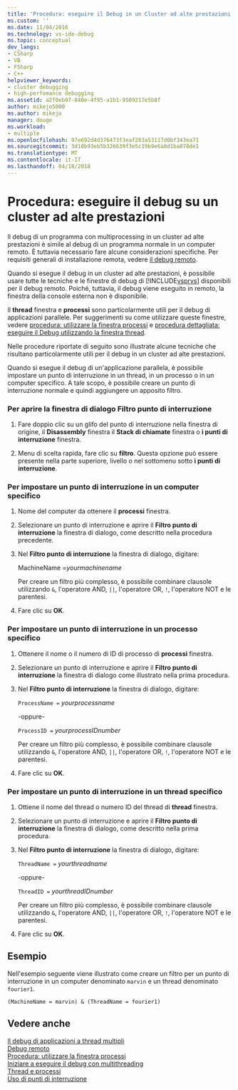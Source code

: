 ```yaml
---
title: 'Procedura: eseguire il Debug in un Cluster ad alte prestazioni | Documenti Microsoft'
ms.custom: ''
ms.date: 11/04/2016
ms.technology: vs-ide-debug
ms.topic: conceptual
dev_langs:
- CSharp
- VB
- FSharp
- C++
helpviewer_keywords:
- cluster debugging
- high-perfomance debugging
ms.assetid: a2f0eb07-840e-4f95-a1b1-9509217e5b8f
author: mikejo5000
ms.author: mikejo
manager: douge
ms.workload:
- multiple
ms.openlocfilehash: 97e692d4d376473f3eaf283a53117d0bf343ea71
ms.sourcegitcommit: 3d10b93eb5b326639f3e5c19b9e6a8d1ba078de1
ms.translationtype: MT
ms.contentlocale: it-IT
ms.lasthandoff: 04/18/2018
---
```

# <a name="how-to-debug-on-a-high-performance-cluster"></a>Procedura: eseguire il debug su un cluster ad alte prestazioni
Il debug di un programma con multiprocessing in un cluster ad alte prestazioni è simile al debug di un programma normale in un computer remoto. È tuttavia necessario fare alcune considerazioni specifiche. Per requisiti generali di installazione remota, vedere [il debug remoto](../debugger/remote-debugging.md).  
  
 Quando si esegue il debug in un cluster ad alte prestazioni, è possibile usare tutte le tecniche e le finestre di debug di [!INCLUDE[vsprvs](../code-quality/includes/vsprvs_md.md)] disponibili per il debug remoto. Poiché, tuttavia, il debug viene eseguito in remoto, la finestra della console esterna non è disponibile.  
  
 Il **thread** finestra e **processi** sono particolarmente utili per il debug di applicazioni parallele. Per suggerimenti su come utilizzare queste finestre, vedere [procedura: utilizzare la finestra processi](http://msdn.microsoft.com/en-us/0207ce2f-8ceb-4fe7-b2b5-4dd35b035ed7) e [procedura dettagliata: eseguire il Debug utilizzando la finestra thread](../debugger/how-to-use-the-threads-window.md).  
  
 Nelle procedure riportate di seguito sono illustrate alcune tecniche che risultano particolarmente utili per il debug in un cluster ad alte prestazioni.  
  
 Quando si esegue il debug di un'applicazione parallela, è possibile impostare un punto di interruzione in un thread, in un processo o in un computer specifico. A tale scopo, è possibile creare un punto di interruzione normale e quindi aggiungere un apposito filtro.  
  
### <a name="to-open-the-breakpoint-filter-dialog-box"></a>Per aprire la finestra di dialogo Filtro punto di interruzione  
  
1.  Fare doppio clic su un glifo del punto di interruzione nella finestra di origine, il **Disassembly** finestra il **Stack di chiamate** finestra o **i punti di interruzione** finestra.  
  
2.  Menu di scelta rapida, fare clic su **filtro**. Questa opzione può essere presente nella parte superiore, livello o nel sottomenu sotto **i punti di interruzione**.  
  
### <a name="to-set-a-breakpoint-on-a-specific-computer"></a>Per impostare un punto di interruzione in un computer specifico  
  
1.  Nome del computer da ottenere il **processi** finestra.  
  
2.  Selezionare un punto di interruzione e aprire il **Filtro punto di interruzione** la finestra di dialogo, come descritto nella procedura precedente.  
  
3.  Nel **Filtro punto di interruzione** la finestra di dialogo, digitare:  
  
     MachineName =*yourmachinename*  
  
     Per creare un filtro più complesso, è possibile combinare clausole utilizzando `&`, l'operatore AND, `||`, l'operatore OR, `!`, l'operatore NOT e le parentesi.  
  
4.  Fare clic su **OK**.  
  
### <a name="to-set-a-breakpoint-on-a-specific-process"></a>Per impostare un punto di interruzione in un processo specifico  
  
1.  Ottenere il nome o il numero di ID di processo di **processi** finestra.  
  
2.  Selezionare un punto di interruzione e aprire il **Filtro punto di interruzione** la finestra di dialogo come illustrato nella prima procedura.  
  
3.  Nel **Filtro punto di interruzione** la finestra di dialogo, digitare:  
  
     `ProcessName =`  *yourprocessname*  
  
     -oppure-  
  
     `ProcessID =` *yourprocessIDnumber*  
  
     Per creare un filtro più complesso, è possibile combinare clausole utilizzando `&`, l'operatore AND, `||`, l'operatore OR, `!`, l'operatore NOT e le parentesi.  
  
4.  Fare clic su **OK**.  
  
### <a name="to-set-a-breakpoint-on-a-specific-thread"></a>Per impostare un punto di interruzione in un thread specifico  
  
1.  Ottiene il nome del thread o numero ID del thread di **thread** finestra.  
  
2.  Selezionare un punto di interruzione e aprire il **Filtro punto di interruzione** la finestra di dialogo, come descritto nella prima procedura.  
  
3.  Nel **Filtro punto di interruzione** la finestra di dialogo, digitare:  
  
     `ThreadName =` *yourthreadname*  
  
     -oppure-  
  
     `ThreadID =` *yourthreadIDnumber*  
  
     Per creare un filtro più complesso, è possibile combinare clausole utilizzando `&`, l'operatore AND, `||`, l'operatore OR, `!`, l'operatore NOT e le parentesi.  
  
4.  Fare clic su **OK**.  
  
## <a name="example"></a>Esempio  
 Nell'esempio seguente viene illustrato come creare un filtro per un punto di interruzione in un computer denominato `marvin` e un thread denominato `fourier1`.  
  
```  
(MachineName = marvin) & (ThreadName = fourier1)  
```  
  
## <a name="see-also"></a>Vedere anche  
 [Il debug di applicazioni a thread multipli](../debugger/debug-multithreaded-applications-in-visual-studio.md)   
 [Debug remoto](../debugger/remote-debugging.md)   
 [Procedura: utilizzare la finestra processi](http://msdn.microsoft.com/en-us/0207ce2f-8ceb-4fe7-b2b5-4dd35b035ed7)   
 [Iniziare a eseguire il debug con multithreading](../debugger/get-started-debugging-multithreaded-apps.md)   
 [Thread e processi](http://msdn.microsoft.com/en-us/73d87480-9af3-4d1b-baf5-397d5d876ae6)   
 [Uso di punti di interruzione](../debugger/using-breakpoints.md)